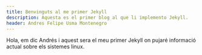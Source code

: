 ```yaml
---
title: Benvinguts al me primer Jekyll
description: Aquesta es el primer blog al que li implemento Jekyll.
header: Andres Felipe Usma Montenegro
---
```

Hola, em dic Andrés i aquest sera el meu primer Jekyll on pujaré informació
actual sobre els sistemes linux.

